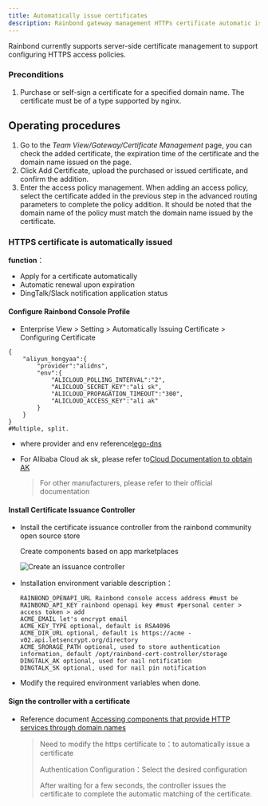 ```yaml
---
title: Automatically issue certificates
description: Rainbond gateway management HTTPs certificate automatic issuance management document
---
```


Rainbond currently supports server-side certificate management to support configuring HTTPS access policies.

### Preconditions

1. Purchase or self-sign a certificate for a specified domain name. The certificate must be of a type supported by nginx.

## Operating procedures

1. Go to the _Team View/Gateway/Certificate Management_ page, you can check the added certificate, the expiration time of the certificate and the domain name issued on the page.
2. Click Add Certificate, upload the purchased or issued certificate, and confirm the addition.
3. Enter the access policy management. When adding an access policy, select the certificate added in the previous step in the advanced routing parameters to complete the policy addition. It should be noted that the domain name of the policy must match the domain name issued by the certificate.

### HTTPS certificate is automatically issued

**function**：

- Apply for a certificate automatically
- Automatic renewal upon expiration
- DingTalk/Slack notification application status

#### Configure Rainbond Console Profile

* Enterprise View > Setting > Automatically Issuing Certificate > Configuring Certificate

```shell
{
    "aliyun_hongyaa":{
        "provider":"alidns",
        "env":{
            "ALICLOUD_POLLING_INTERVAL":"2",
            "ALICLOUD_SECRET_KEY":"ali sk",
            "ALICLOUD_PROPAGATION_TIMEOUT":"300",
            "ALICLOUD_ACCESS_KEY":"ali ak"
        }
    }
}
#Multiple, split.
```

* where provider and env reference[lego-dns](https://go-acme.github.io/lego/dns/)

* For Alibaba Cloud ak sk, please refer to[Cloud Documentation to obtain AK](https://help.aliyun.com/document_detail/142101.html?spm=5176.11065259.1996646101.searchclickresult.4d8c32ddBdahDa)

  > For other manufacturers, please refer to their official documentation

#### Install Certificate Issuance Controller

* Install the certificate issuance controller from the rainbond community open source store

  Create components based on app marketplaces

  ![Create an issuance controller](https://grstatic.oss-cn-shanghai.aliyuncs.com/images/docs/5.2/install-https-cert/install-rainbond-cert-controller.png)

* Installation environment variable description：

  ```shell
  RAINBOND_OPENAPI_URL Rainbond console access address #must be
  RAINBOND_API_KEY rainbond openapi key #must #personal center > access token > add
  ACME_EMAIL let's encrypt email
  ACME_KEY_TYPE optional, default is RSA4096
  ACME_DIR_URL optional, default is https://acme -v02.api.letsencrypt.org/directory
  ACME_SRORAGE_PATH optional, used to store authentication information, default /opt/rainbond-cert-controller/storage
  DINGTALK_AK optional, used for nail notification
  DINGTALK_SK optional, used for nail pin notification
  ```

* Modify the required environment variables when done.

#### Sign the controller with a certificate

* Reference document [Accessing components that provide HTTP services through domain names](/docs/use-manual/team-manage/gateway/rules/domain)

  > Need to modify the https certificate to：to automatically issue a certificate
  > 
  > Authentication Configuration：Select the desired configuration
  > 
  > After waiting for a few seconds, the controller issues the certificate to complete the automatic matching of the certificate.
